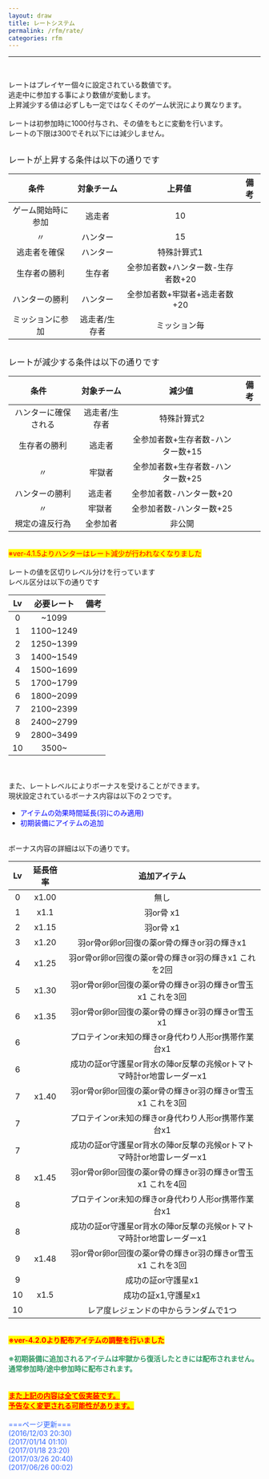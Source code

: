 ```yaml
---
layout: draw
title: レートシステム
permalink: /rfm/rate/
categories: rfm
---
```


<hr><p><br>
</p>
<p>レートはプレイヤー個々に設定されている数値です。<br>
逃走中に参加する事により数値が変動します。<br>
上昇減少する値は必ずしも一定ではなくそのゲーム状況により異なります。<br>
<br>
レートは初参加時に1000付与され、その値をもとに変動を行います。<br>
レートの下限は300でそれ以下には減少しません。<br>
<br>
</p>
<span style="font-size:120%;">レートが上昇する条件は以下の通りです</span><br>

| 条件      | 対象チーム | 上昇値  | 備考 |
| :-----------: |:-------------:| :-----:|:----: |
| ゲーム開始時に参加 | 逃走者 |10 | |
| 〃 | ハンター | 15 ||
| 逃走者を確保 | ハンター | 特殊計算式1 ||
| 生存者の勝利 | 生存者 | 全参加者数+ハンター数-生存者数+20||
| ハンターの勝利 | ハンター | 全参加者数+牢獄者+逃走者数+20||
| ミッションに参加 | 逃走者/生存者 | ミッション毎 ||


<br><span style="font-size:120%;">レートが減少する条件は以下の通りです</span><br>

| 条件      | 対象チーム | 減少値  | 備考 |
| :-----------: |:-------------:| :-----:|:----: |
| ハンターに確保される | 逃走者/生存者 |特殊計算式2 | |
| 生存者の勝利 | 逃走者 | 全参加者数+生存者数-ハンター数+15 ||
| 〃 | 牢獄者 | 全参加者数+生存者数-ハンター数+25 ||
| ハンターの勝利 | 逃走者 | 全参加者数-ハンター数+20 ||
| 〃 | 牢獄者 | 全参加者数-ハンター数+25 ||
| 規定の違反行為 | 全参加者 | 非公開 ||
<br>
<span style="color:rgb(255,0,0);"><span style="background-color:rgb(255,255,0);">※ver-4.1.5よりハンターはレート減少が行われなくなりました</span><br>
</span><br>
レートの値を区切りレベル分けを行っています<br>
レベル区分は以下の通りです<br>

|Lv|必要レート|備考|
| :-----------: |:-------------:| :-----:|
|0| ~1099||
|1| 1100~1249||
|2| 1250~1399||
|3| 1400~1549||
|4| 1500~1699||
|5| 1700~1799||
|6| 1800~2099||
|7| 2100~2399||
|8| 2400~2799||
|9| 2800~3499||
|10| 3500~||

<br>
<br>
また、レートレベルによりボーナスを受けることができます。<br>
現状設定されているボーナス内容は以下の２つです。<br>
<ul><li><span style="color:rgb(0,0,255);">アイテムの効果時間延長(羽にのみ適用)</span></li>
<li><span style="color:rgb(0,0,255);">初期装備にアイテムの追加</span></li>
</ul>
<br>
ボーナス内容の詳細は以下の通りです。<br>

|Lv|延長倍率|追加アイテム|
| :-----------: |:-------------:| :-----:|
|0| x1.00|無し|
|1| x1.1|羽or骨 x1|
|2| x1.15|羽or骨 x1|
|3| x1.20|羽or骨or卵or回復の薬or骨の輝きor羽の輝きx1|
|4| x1.25|羽or骨or卵or回復の薬or骨の輝きor羽の輝きx1 これを2回|
|5| x1.30|羽or骨or卵or回復の薬or骨の輝きor羽の輝きor雪玉x1 これを3回|
|6| x1.35|羽or骨or卵or回復の薬or骨の輝きor羽の輝きor雪玉x1 |
|6||プロテインor未知の輝きor身代わり人形or携帯作業台x1|
|6||成功の証or守護星or背水の陣or反撃の兆候orトマトマ時計or地雷レーダーx1|
|7| x1.40|羽or骨or卵or回復の薬or骨の輝きor羽の輝きor雪玉x1 これを3回|
|7||プロテインor未知の輝きor身代わり人形or携帯作業台x1|
|7||成功の証or守護星or背水の陣or反撃の兆候orトマトマ時計or地雷レーダーx1|
|8| x1.45|羽or骨or卵or回復の薬or骨の輝きor羽の輝きor雪玉x1 これを4回|
|8||プロテインor未知の輝きor身代わり人形or携帯作業台x1|
|8||成功の証or守護星or背水の陣or反撃の兆候orトマトマ時計or地雷レーダーx1|
|9| x1.48|羽or骨or卵or回復の薬or骨の輝きor羽の輝きor雪玉x1 これを3回|
|9||成功の証or守護星x1|
|10| x1.5|成功の証x1,守護星x1|
|10||レア度レジェンドの中からランダムで1つ|

<br>
<strong><span style="background-color:rgb(255,255,0);color:rgb(255,0,0);">※ver-4.2.0より配布アイテムの調整を行いました</span></strong><br>
<br>
<span style="color:rgb(51,153,102);"><strong>※初期装備に追加されるアイテムは牢獄から復活したときには配布されません。<br>
通常参加時/途中参加時に配布されます。</strong></span><br>
<br>
<br>
<span style="text-decoration:underline;background-color:rgb(255,255,0);"><strong><span style="color:rgb(255,0,0);text-decoration:underline;">また上記の内容は全て仮実装です。<br>
</span><span style="color:rgb(255,0,0);text-decoration:underline;">予告なく変更される可能性があります。<br>
<br>
</span></strong></span><span style="color:rgb(51,102,255);">===ページ更新===<br>
 (2016/12/03 20:30)<br>
(2017/01/14 01:10)<br>
</span><span style="color:rgb(51,102,255);">(2017/01/18 23:20)<br>
<span>(2017/03/26 20:40)<br>
<span>(2017/06/26 00:02)</span></span></span><br>
<br>
<br>
